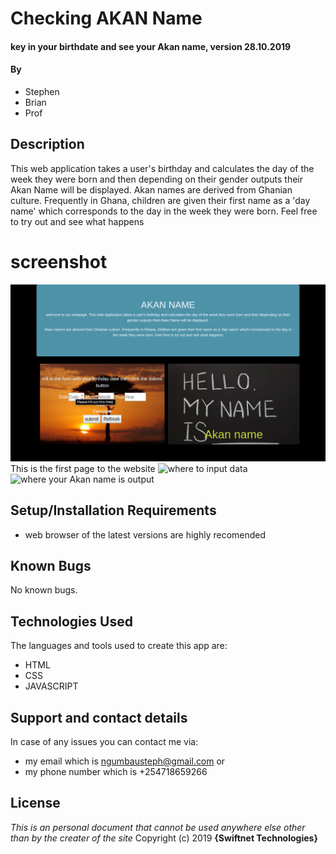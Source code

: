 # Checking AKAN Name
#### key in your birthdate and see your Akan name, version 28.10.2019
#### By
* Stephen
* Brian
* Prof

## Description
This web application takes a user's birthday and calculates the day of the week they were born and then depending on their gender outputs their Akan Name will be displayed.
Akan names are derived from Ghanian culture. Frequently in Ghana, children are given their first name as a 'day name' which corresponds to the day in the
 week they were born. Feel free to try out and see what happens

# screenshot

![Home page](images/welcome.png)
This is the first page to the website
![where to input data](fillingsection.png)
![where your Akan name is output](whereAkanwillpop.png)


## Setup/Installation Requirements
* web browser of the latest versions are highly recomended
## Known Bugs
No known bugs.
## Technologies Used
The languages and tools used to create this app are:
* HTML
* CSS
* JAVASCRIPT
## Support and contact details
In case of any issues you can contact me via:
* my email which is ngumbausteph@gmail.com or
* my phone number which is +254718659266
## License
*This is an personal document that cannot be used anywhere else other than by the creater of the site*
Copyright (c) 2019
**{Swiftnet Technologies}**

